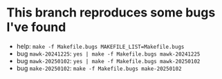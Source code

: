 # This branch reproduces some bugs I've found

+ help: `make -f Makefile.bugs MAKEFILE_LIST=Makefile.bugs`
+ bug `mawk-20241225`: `yes | make -f Makefile.bugs mawk-20241225`
+ bug `mawk-20250102`: `yes | make -f Makefile.bugs mawk-20250102`
+ bug `make-20250102`: `make -f Makefile.bugs make-20250102`
